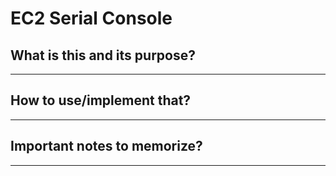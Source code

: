 # EC2 Serial Console

## What is this and its purpose?

---

## How to use/implement that?

---

## Important notes to memorize?

---
